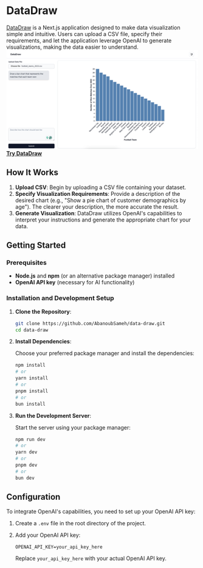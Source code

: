 
# DataDraw

[DataDraw](https://your-app-link.com) is a Next.js application designed to make data visualization simple and intuitive. Users can upload a CSV file, specify their requirements, and let the application leverage OpenAI to generate visualizations, making the data easier to understand.  
![alt text](./public/Data%20draw.png)
[**Try DataDraw**](https://your-app-link.com)

## How It Works

1. **Upload CSV**: Begin by uploading a CSV file containing your dataset.
2. **Specify Visualization Requirements**: Provide a description of the desired chart (e.g., "Show a pie chart of customer demographics by age"). The clearer your description, the more accurate the result.
3. **Generate Visualization**: DataDraw utilizes OpenAI's capabilities to interpret your instructions and generate the appropriate chart for your data.

## Getting Started

### Prerequisites

- **Node.js** and **npm** (or an alternative package manager) installed
- **OpenAI API key** (necessary for AI functionality)

### Installation and Development Setup

1. **Clone the Repository**:

   ```bash
   git clone https://github.com/AbanoubSameh/data-draw.git
   cd data-draw
   ```

2. **Install Dependencies**:

   Choose your preferred package manager and install the dependencies:

   ```bash
   npm install
   # or
   yarn install
   # or
   pnpm install
   # or
   bun install
   ```

3. **Run the Development Server**:

   Start the server using your package manager:

   ```bash
   npm run dev
   # or
   yarn dev
   # or
   pnpm dev
   # or
   bun dev
   ```

## Configuration

To integrate OpenAI's capabilities, you need to set up your OpenAI API key:

1. Create a `.env` file in the root directory of the project.
2. Add your OpenAI API key:

   ```
   OPENAI_API_KEY=your_api_key_here
   ```

   Replace `your_api_key_here` with your actual OpenAI API key.
